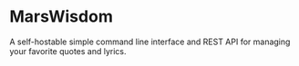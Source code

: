 # MarsWisdom
A self-hostable simple command line interface and REST API for managing your favorite quotes and lyrics.



